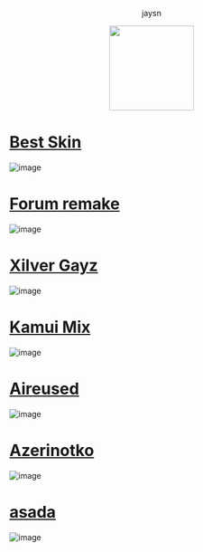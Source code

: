 <p align="center"> jaysn
<p align="center">
<a href="https://osu.ppy.sh/users/18042211">
  <img src="https://a.ppy.sh/18042211"  
       width="150"
       height="150"></a>
<p align="center"> 

# [Best Skin](https://www.mediafire.com/file/ll24mon79z210ol/best_skin.osk/file)
![image](https://user-images.githubusercontent.com/114896724/232324414-d7fba377-831b-40d6-8963-675e72eddfa6.png)

# [Forum remake](https://www.mediafire.com/file/k05vrmcfca8hd2v/forum_remake.osk/file)
![image](https://user-images.githubusercontent.com/114896724/231696036-642ac8d0-3e39-44a3-b948-24218e9542fe.png)

# [Xilver Gayz](https://www.mediafire.com/file/4q1hwdgu8793e4v/xilver_gayz.osk/file)
![image](https://user-images.githubusercontent.com/114896724/231697689-8140ceee-807e-4c83-9946-ff96aa0851e0.png)

# [Kamui Mix](https://www.mediafire.com/file/o987jmgfn5he994/Kamui_Mix.osk/file)
![image](https://user-images.githubusercontent.com/114896724/231703634-a74ab39d-ab82-4766-9c22-fd386fb72930.png)

# [Aireused](https://www.mediafire.com/file/97qn15tcktv11gv/Aireused.osk/file)
![image](https://user-images.githubusercontent.com/114896724/231702100-2f609fe7-c538-4bf2-b3b1-4e88c18323e1.png)

# [Azerinotko](https://www.mediafire.com/file/45yj8cij2681q9h/azerinotko.osk/file)
![image](https://user-images.githubusercontent.com/114896724/231703298-6b299064-3e2b-4437-a358-9773b0c16057.png)

# [asada](https://www.mediafire.com/file/uf8kn7inusbwe1s/asada.osk/file)
![image](https://user-images.githubusercontent.com/114896724/231750947-35ff85c9-5d90-4b6a-9057-82c71dfbb2ef.png)

